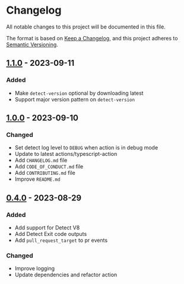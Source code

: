 # Changelog

All notable changes to this project will be documented in this file.

The format is based on [Keep a Changelog](https://keepachangelog.com/en/1.0.0/),
and this project adheres to [Semantic Versioning](https://semver.org/spec/v2.0.0.html).

## [1.1.0] - 2023-09-11

### Added

- Make `detect-version` optional by downloading latest
- Support major version pattern on `detect-version`

## [1.0.0] - 2023-09-10

### Changed

- Set detect log level to `DEBUG` when action is in debug mode
- Update to latest actions/typescript-action
- Add `CHANGELOG.md` file
- Add `CODE_OF_CONDUCT.md` file
- Add `CONTRIBUTING.md` file
- Improve `README.md`

## [0.4.0] - 2023-08-29

### Added

- Add support for Detect V8
- Add Detect Exit code outputs
- Add `pull_request_target` to pr events

### Changed

- Improve logging
- Update dependencies and refactor action

[Unreleased]: https://github.com/mercedesbenzio/detect-action/compare/v1.1.0...main
[1.1.0]: https://github.com/mercedesbenzio/detect-action/compare/v1.0.0...v1.1.0
[1.0.0]: https://github.com/mercedesbenzio/detect-action/compare/v0.4.0...v1.0.0
[0.4.0]: https://github.com/mercedesbenzio/detect-action/releases/tag/v0.4.0
